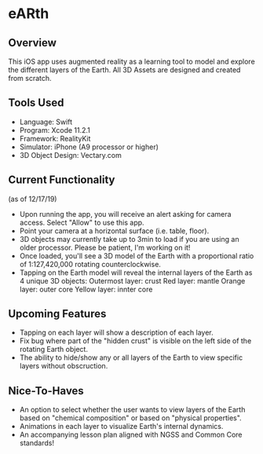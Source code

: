 # eARth

## Overview
This iOS app uses augmented reality as a learning tool to model and explore the different layers of the Earth. All 3D Assets are designed and created from scratch.

## Tools Used
- Language: Swift
- Program: Xcode 11.2.1
- Framework: RealityKit
- Simulator: iPhone (A9 processor or higher)
- 3D Object Design: Vectary.com

## Current Functionality
(as of 12/17/19)
- Upon running the app, you will receive an alert asking for camera access. Select "Allow" to use this app.
- Point your camera at a horizontal surface (i.e. table, floor).
- 3D objects may currently take up to 3min to load if you are using an older processor. Please be patient, I'm working on it!
- Once loaded, you'll see a 3D model of the Earth with a proportional ratio of 1:127,420,000 rotating counterclockwise.
- Tapping on the Earth model will reveal the internal layers of the Earth as 4 unique 3D objects:
        Outermost layer: crust
        Red layer: mantle
        Orange layer: outer core
        Yellow layer: innter core

## Upcoming Features
- Tapping on each layer will show a description of each layer.
- Fix bug where part of the "hidden crust" is visible on the left side of the rotating Earth object.
- The ability to hide/show any or all layers of the Earth to view specific layers without obscruction.

## Nice-To-Haves
- An option to select whether the user wants to view layers of the Earth based on "chemical composition" or based on "physical properties".
- Animations in each layer to visualize Earth's internal dynamics.
- An accompanying lesson plan aligned with NGSS and Common Core standards!
